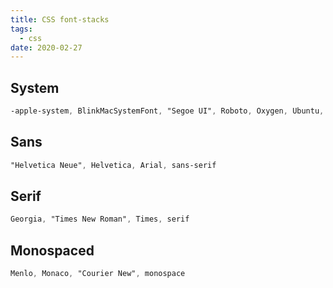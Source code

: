 ```yaml
---
title: CSS font-stacks
tags:
  - css
date: 2020-02-27
---
```


## System

```css
-apple-system, BlinkMacSystemFont, "Segoe UI", Roboto, Oxygen, Ubuntu, Cantarell, "Fira Sans", "Droid Sans"
```

## Sans

```css
"Helvetica Neue", Helvetica, Arial, sans-serif
```

## Serif

```css
Georgia, "Times New Roman", Times, serif
```

## Monospaced

```css
Menlo, Monaco, "Courier New", monospace
```
